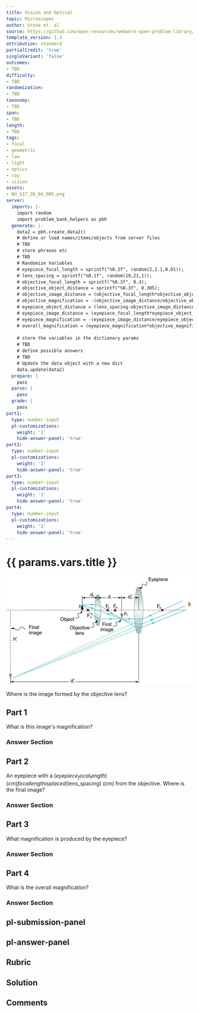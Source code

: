 ```yaml
---
title: Vision and Optical
topic: Microscopes
author: Urone et. al
source: https://github.com/open-resources/webwork-open-problem-library/tree/master/Contrib/BrockPhysics/College_Physics_Urone/26.Vision_and_Optical/26-04.Microscopes/NU_U17_26_04_005.pg
template_version: 1.3
attribution: standard
partialCredit: 'true'
singleVariant: 'false'
outcomes:
- TBD
difficulty:
- TBD
randomization:
- TBD
taxonomy:
- TBD
span:
- TBD
length:
- TBD
tags:
- focal
- geometric
- law
- light
- optics
- ray
- vision
assets:
- NU_U17_26_04_005.png
server:
  imports: |-
    import random
    import problem_bank_helpers as pbh
  generate: |-
    data2 = pbh.create_data2()
    # define or load names/items/objects from server files
    # TBD
    # store phrases etc
    # TBD
    # Randomize Variables
    # eyepiece_focal_length = sprintf("%0.2f", random(2,2.1,0.01));
    # lens_spacing = sprintf("%0.1f", random(19,21,1));
    # objective_focal_length = sprintf("%0.3f", 0.3);
    # objective_object_distance = sprintf("%0.3f", 0.305);
    # objective_image_distance = (objective_focal_length*objective_object_distance)/(objective_object_distance-objective_focal_length);
    # objective_magnification = -(objective_image_distance/objective_object_distance);
    # eyepiece_object_distance = (lens_spacing-objective_image_distance);
    # eyepiece_image_distance = (eyepiece_focal_length*eyepiece_object_distance)/(eyepiece_object_distance-eyepiece_focal_length);
    # eyepiece_magnification = -(eyepiece_image_distance/eyepiece_object_distance);
    # overall_magnification = (eyepiece_magnification*objective_magnification);

    # store the variables in the dictionary params
    # TBD
    # define possible answers
    # TBD
    # Update the data object with a new dict
    data.update(data2)
  prepare: |
    pass
  parse: |
    pass
  grade: |
    pass
part1:
  type: number-input
  pl-customizations:
    weight: '1'
    hide-answer-panel: 'true'
part2:
  type: number-input
  pl-customizations:
    weight: '1'
    hide-answer-panel: 'true'
part3:
  type: number-input
  pl-customizations:
    weight: '1'
    hide-answer-panel: 'true'
part4:
  type: number-input
  pl-customizations:
    weight: '1'
    hide-answer-panel: 'true'
---
```


# {{ params.vars.title }} 

![Microscope Ray Diagram](NU_U17_26_04_005.png)

Where is the image formed by the objective lens?

## Part 1 
What is this image's magnification? 


 ### Answer Section

## Part 2 
An eyepiece with a ($eyepiece_focal_length) (cm) focal length is placed ($lens_spacing) (cm) from the objective. Where is the final image? 


 ### Answer Section

## Part 3 
What magnification is produced by the eyepiece? 


 ### Answer Section

## Part 4 
What is the overall magnification? 


 ### Answer Section


## pl-submission-panel 


## pl-answer-panel 


## Rubric 


## Solution 


## Comments 



